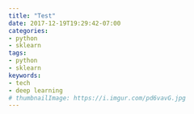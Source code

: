 ```yaml
---
title: "Test"
date: 2017-12-19T19:29:42-07:00
categories:
- python
- sklearn
tags:
- python
- sklearn
keywords:
- tech
- deep learning
# thumbnailImage: https://i.imgur.com/pd6vavG.jpg
---
```


<!--more-->
